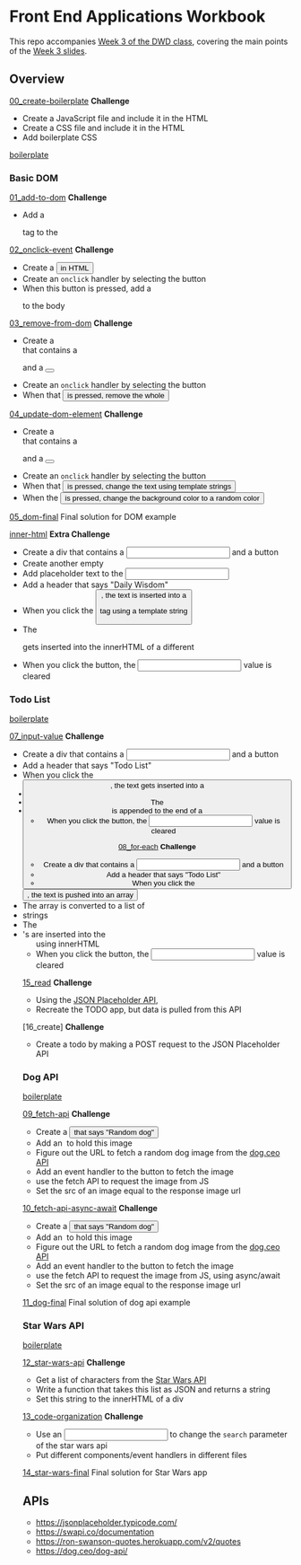 # Front End Applications Workbook

This repo accompanies [Week 3 of the DWD class](https://github.com/itp-dwd/2020-spring/blob/master/weeks/03_front-end-applications.md), covering the main points of the [Week 3 slides](https://docs.google.com/presentation/d/100WtCNmj6iJA8loNarUAnuLM5LoS09k2WkWhmRGJU_g/edit).


## Overview

[00_create-boilerplate](workbook/00_create-boilerplate)
**Challenge**
* Create a JavaScript file and include it in the HTML
* Create a CSS file and include it in the HTML
* Add boilerplate CSS
  
[boilerplate](workbook/boilerplate)

### Basic DOM
[01_add-to-dom](workbook/basic-dom/01_add-to-dom/index.html)
**Challenge**
* Add a <p> tag to the <body>

[02_onclick-event](workbook/basic-dom/02_onclick-event/index.html)
**Challenge**
* Create a <button> in HTML
* Create an `onclick` handler by selecting the button
* When this button is pressed, add a <p> to the body

[03_remove-from-dom](workbook/basic-dom/03_remove-from-dom/index.html)
**Challenge**
* Create a <div> that contains a <p> and a <button>
* Create an `onclick` handler by selecting the button
* When that <button> is pressed, remove the whole <div>

[04_update-dom-element](workbook/basic-dom/04_update-dom-element/index.html)
**Challenge**
* Create a <div> that contains a <p> and a <button>
* Create an `onclick` handler by selecting the button
* When that <button> is pressed, change the text using template strings
* When the <button> is pressed, change the background color to a random color

[05_dom-final](workbook/05_dom-final_/index.html)
Final solution for DOM example

[inner-html](workbook/basic-dom/inner-html)
**Extra Challenge**
* Create a div that contains a <input type="text"> and a button
* Create another empty <div>
* Add placeholder text to the <input>
* Add a header that says "Daily Wisdom"
* When you click the <button>, the text is inserted into a <p> tag using a template string
* The <p> gets inserted into the innerHTML of a different <div>
* When you click the button, the <input> value is cleared

### Todo List
[boilerplate](workbook/boilerplate)

[07_input-value](workbook/07_input-value/index.html)
**Challenge**
* Create a div that contains a <input type="text"> and a button
* Add a header that says "Todo List"
* When you click the <button>, the text gets inserted into a <li>
* The <li> is appended to the end of a <ul>
* When you click the button, the <input> value is cleared

[08_for-each](workbook/08_for-each/index.html)
**Challenge**
* Create a div that contains a <input type="text"> and a button
* Add a header that says "Todo List"
* When you click the <button>, the text is pushed into an array
* The array is converted to a list of <li> strings
* The <li>'s are inserted into the <ul> using innerHTML
* When you click the button, the <input> value is cleared

[15_read](workbook/13_read/index.html)
**Challenge**
* Using the [JSON Placeholder API](https://jsonplaceholder.typicode.com),
* Recreate the TODO app, but data is pulled from this API

[16_create]
**Challenge**
* Create a todo by making a POST request to the JSON Placeholder API

### Dog API
[boilerplate](workbook/dog-api/boilerplate)

[09_fetch-api](workbook/dog-api/09_fetch-api/index.html)
**Challenge**
* Create a <button> that says "Random dog"
* Add an <img> to hold this image
* Figure out the URL to fetch a random dog image from the [dog.ceo API](https://dog.ceo/dog-api/)
* Add an event handler to the button to fetch the image
* use the fetch API to request the image from JS
* Set the src of an image equal to the response image url

[10_fetch-api-async-await](workbook/dog-api/10_fetch-api-async-await/index.html)
**Challenge**
* Create a <button> that says "Random dog"
* Add an <img> to hold this image
* Figure out the URL to fetch a random dog image from the [dog.ceo API](https://dog.ceo/dog-api/)
* Add an event handler to the button to fetch the image
* use the fetch API to request the image from JS, using async/await
* Set the src of an image equal to the response image url

[11_dog-final](workbook/dog-api/11_dog-final)
Final solution of dog api example

### Star Wars API
[boilerplate](workbook/star-wars-api/boilerplate)

[12_star-wars-api](workbook/star-wars-api/12_star-wars-api/index.html)
**Challenge**
* Get a list of characters from the [Star Wars API](https://swapi.co/api/)
* Write a function that takes this list as JSON and returns a string
* Set this string to the innerHTML of a div

[13_code-organization](workbook/star-wars-api/13_code-organization/index.html)
**Challenge**
* Use an <input> to change the `search` parameter of the star wars api
* Put different components/event handlers in different files

[14_star-wars-final](workbook/star-wars-api/14_star-wars-final)
Final solution for Star Wars app

## APIs
* https://jsonplaceholder.typicode.com/
* https://swapi.co/documentation
* https://ron-swanson-quotes.herokuapp.com/v2/quotes
* https://dog.ceo/dog-api/